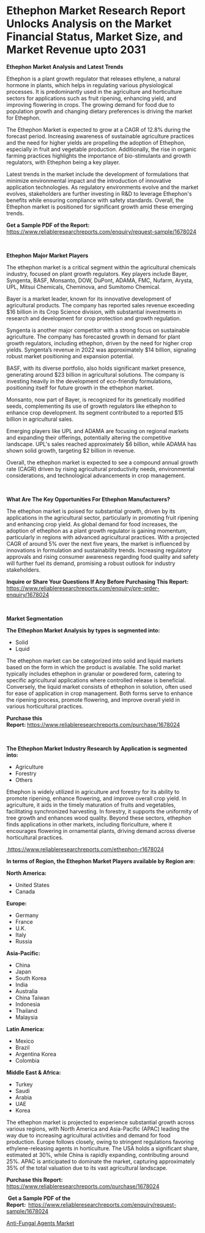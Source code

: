 <p><h1>Ethephon Market Research Report Unlocks Analysis on the Market Financial Status, Market Size, and Market Revenue upto 2031</h1></p><p><strong>Ethephon Market Analysis and Latest Trends</strong></p>
<p><p>Ethephon is a plant growth regulator that releases ethylene, a natural hormone in plants, which helps in regulating various physiological processes. It is predominantly used in the agriculture and horticulture sectors for applications such as fruit ripening, enhancing yield, and improving flowering in crops. The growing demand for food due to population growth and changing dietary preferences is driving the market for Ethephon.</p><p>The Ethephon Market is expected to grow at a CAGR of 12.8% during the forecast period. Increasing awareness of sustainable agriculture practices and the need for higher yields are propelling the adoption of Ethephon, especially in fruit and vegetable production. Additionally, the rise in organic farming practices highlights the importance of bio-stimulants and growth regulators, with Ethephon being a key player. </p><p>Latest trends in the market include the development of formulations that minimize environmental impact and the introduction of innovative application technologies. As regulatory environments evolve and the market evolves, stakeholders are further investing in R&D to leverage Ethephon's benefits while ensuring compliance with safety standards. Overall, the Ethephon market is positioned for significant growth amid these emerging trends.</p></p>
<p><strong>Get a Sample PDF of the Report:&nbsp;</strong> <a href="https://www.reliableresearchreports.com/enquiry/request-sample/1678024?utm_campaign=24&utm_medium=2&utm_source=Github&utm_content=ia&utm_term=28122024&utm_id=ethephon">https://www.reliableresearchreports.com/enquiry/request-sample/1678024</a></p>
<p>&nbsp;</p>
<p><strong>Ethephon Major Market Players</strong></p>
<p><p>The ethephon market is a critical segment within the agricultural chemicals industry, focused on plant growth regulators. Key players include Bayer, Syngenta, BASF, Monsanto, DOW, DuPont, ADAMA, FMC, Nufarm, Arysta, UPL, Mitsui Chemicals, Cheminova, and Sumitomo Chemical. </p><p>Bayer is a market leader, known for its innovative development of agricultural products. The company has reported sales revenue exceeding $16 billion in its Crop Science division, with substantial investments in research and development for crop protection and growth regulation.</p><p>Syngenta is another major competitor with a strong focus on sustainable agriculture. The company has forecasted growth in demand for plant growth regulators, including ethephon, driven by the need for higher crop yields. Syngenta’s revenue in 2022 was approximately $14 billion, signaling robust market positioning and expansion potential.</p><p>BASF, with its diverse portfolio, also holds significant market presence, generating around $23 billion in agricultural solutions. The company is investing heavily in the development of eco-friendly formulations, positioning itself for future growth in the ethephon market.</p><p>Monsanto, now part of Bayer, is recognized for its genetically modified seeds, complementing its use of growth regulators like ethephon to enhance crop development. Its segment contributed to a reported $15 billion in agricultural sales.</p><p>Emerging players like UPL and ADAMA are focusing on regional markets and expanding their offerings, potentially altering the competitive landscape. UPL's sales reached approximately $6 billion, while ADAMA has shown solid growth, targeting $2 billion in revenue.</p><p>Overall, the ethephon market is expected to see a compound annual growth rate (CAGR) driven by rising agricultural productivity needs, environmental considerations, and technological advancements in crop management.</p></p>
<p>&nbsp;</p>
<p><strong>What Are The Key Opportunities For Ethephon Manufacturers?</strong></p>
<p><p>The ethephon market is poised for substantial growth, driven by its applications in the agricultural sector, particularly in promoting fruit ripening and enhancing crop yield. As global demand for food increases, the adoption of ethephon as a plant growth regulator is gaining momentum, particularly in regions with advanced agricultural practices. With a projected CAGR of around 5% over the next five years, the market is influenced by innovations in formulation and sustainability trends. Increasing regulatory approvals and rising consumer awareness regarding food quality and safety will further fuel its demand, promising a robust outlook for industry stakeholders.</p></p>
<p><strong>Inquire or Share Your Questions If Any Before Purchasing This Report:</strong> <a href="https://www.reliableresearchreports.com/enquiry/pre-order-enquiry/1678024?utm_campaign=24&utm_medium=2&utm_source=Github&utm_content=ia&utm_term=28122024&utm_id=ethephon">https://www.reliableresearchreports.com/enquiry/pre-order-enquiry/1678024</a></p>
<p>&nbsp;</p>
<p><strong>Market Segmentation</strong></p>
<p><strong>The Ethephon Market Analysis by types is segmented into:</strong></p>
<p><ul><li>Solid</li><li>Lquid</li></ul></p>
<p><p>The ethephon market can be categorized into solid and liquid markets based on the form in which the product is available. The solid market typically includes ethephon in granular or powdered form, catering to specific agricultural applications where controlled release is beneficial. Conversely, the liquid market consists of ethephon in solution, often used for ease of application in crop management. Both forms serve to enhance the ripening process, promote flowering, and improve overall yield in various horticultural practices.</p></p>
<p><strong>Purchase this Report:&nbsp;</strong><a href="https://www.reliableresearchreports.com/purchase/1678024?utm_campaign=24&utm_medium=2&utm_source=Github&utm_content=ia&utm_term=28122024&utm_id=ethephon">https://www.reliableresearchreports.com/purchase/1678024</a></p>
<p>&nbsp;</p>
<p><strong>The Ethephon Market Industry Research by Application is segmented into:</strong></p>
<p><ul><li>Agriculture</li><li>Forestry</li><li>Others</li></ul></p>
<p><p>Ethephon is widely utilized in agriculture and forestry for its ability to promote ripening, enhance flowering, and improve overall crop yield. In agriculture, it aids in the timely maturation of fruits and vegetables, facilitating synchronized harvesting. In forestry, it supports the uniformity of tree growth and enhances wood quality. Beyond these sectors, ethephon finds applications in other markets, including floriculture, where it encourages flowering in ornamental plants, driving demand across diverse horticultural practices.</p></p>
<p><a href="https://www.reliableresearchreports.com/ethephon-r1678024?utm_campaign=24&utm_medium=2&utm_source=Github&utm_content=ia&utm_term=28122024&utm_id=ethephon">&nbsp;https://www.reliableresearchreports.com/ethephon-r1678024</a></p>
<p><strong>In terms of Region, the Ethephon Market Players available by Region are:</strong></p>
<p>
    <p> <strong> North America: </strong>
        <ul>
            <li>United States</li>
            <li>Canada</li>
        </ul>
        </p> 
    <p> <strong> Europe: </strong>
        <ul>
            <li>Germany</li>
            <li>France</li>
            <li>U.K.</li>
            <li>Italy</li>
            <li>Russia</li>
        </ul>
        </p> 
    <p> <strong> Asia-Pacific: </strong>
        <ul>
            <li>China</li>
            <li>Japan</li>
            <li>South Korea</li>
            <li>India</li>
            <li>Australia</li>
            <li>China Taiwan</li>
            <li>Indonesia</li>
            <li>Thailand</li>
            <li>Malaysia</li>
        </ul>
        </p> 
    <p> <strong> Latin America: </strong>
        <ul>
            <li>Mexico</li>
            <li>Brazil</li>
            <li>Argentina Korea</li>
            <li>Colombia</li>
        </ul>
        </p> 
    <p> <strong> Middle East & Africa: </strong>
        <ul>
            <li>Turkey</li>
            <li>Saudi</li>
            <li>Arabia</li>
            <li>UAE</li>
            <li>Korea</li>
        </ul>
    </p>
    </p>
<p><p>The ethephon market is projected to experience substantial growth across various regions, with North America and Asia-Pacific (APAC) leading the way due to increasing agricultural activities and demand for food production. Europe follows closely, owing to stringent regulations favoring ethylene-releasing agents in horticulture. The USA holds a significant share, estimated at 30%, while China is rapidly expanding, contributing around 25%. APAC is anticipated to dominate the market, capturing approximately 35% of the total valuation due to its vast agricultural landscape.</p></p>
<p><strong>Purchase this Report: </strong><a href="https://www.reliableresearchreports.com/purchase/1678024?utm_campaign=24&utm_medium=2&utm_source=Github&utm_content=ia&utm_term=28122024&utm_id=ethephon">https://www.reliableresearchreports.com/purchase/1678024</a></p>
<p>&nbsp;<strong>Get a Sample PDF of the Report:&nbsp;&nbsp;</strong><a href="https://www.reliableresearchreports.com/enquiry/request-sample/1678024?utm_campaign=24&utm_medium=2&utm_source=Github&utm_content=ia&utm_term=28122024&utm_id=ethephon">https://www.reliableresearchreports.com/enquiry/request-sample/1678024</a></p>
<p><strong></strong></p>
<p><p><a href="https://github.com/elizabethdagraca/Market-Research-Report-List-5/blob/main/anti-fungal-agents-market.md?utm_campaign=24&utm_medium=2&utm_source=Github&utm_content=ia&utm_term=28122024&utm_id=ethephon">Anti-Fungal Agents Market</a></p></p>